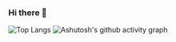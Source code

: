 ### Hi there 👋

![Top Langs](https://github-readme-stats.vercel.app/api/top-langs/?username=cuijiawei123)
![Ashutosh's github activity graph](https://github-readme-activity-graph.vercel.app/graph?username=cuijiawei123)


